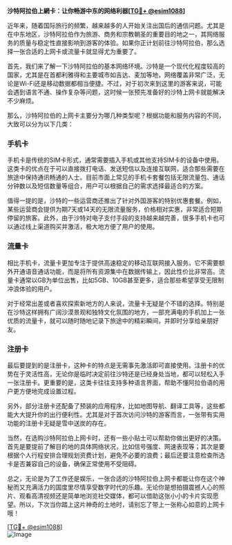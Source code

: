 **沙特阿拉伯上網卡：让你畅游中东的网络利器[[TG💪+ @esim1088](https://t.me/s/esim1088)]**

近年来，随着国际旅行的频繁，越来越多的人开始关注出国后的通信问题。尤其是在中东地区，沙特阿拉伯作为旅游、商务和宗教朝圣的重要目的地之一，其网络服务的质量与稳定性直接影响到游客的体验。如果你正计划前往沙特阿拉伯，那么选择一张合适的上网卡或流量卡就显得尤为重要了。

首先，我们来了解一下沙特阿拉伯的基本网络环境。沙特是一个现代化程度较高的国家，尤其是在首都利雅得和主要城市如吉达、麦加等地，网络覆盖非常广泛，无论是Wi-Fi还是移动数据都相当便捷。不过，对于初次来到这里的游客来说，可能会遇到语言不通、操作复杂等问题，这时候一张预先准备好的沙特上网卡就能解决不少麻烦。

那么，沙特阿拉伯的上网卡主要分为哪几种类型呢？根据功能和服务内容的不同，大致可以分为以下几类：

### 手机卡

手机卡是传统的SIM卡形式，通常需要插入手机或其他支持SIM卡的设备中使用。这类卡的优点在于可以直接拨打电话、发送短信以及连接互联网，适合那些需要在旅途中保持通讯畅通的人士。目前市面上常见的手机卡套餐包括无限流量包、通话分钟数以及短信数量等组合，用户可以根据自己的需求选择最适合的方案。

值得一提的是，沙特的一些运营商还推出了针对外国游客的特别优惠套餐。例如，某些运营商会提供为期7天或14天的无限流量服务，价格相对实惠，非常适合短期停留的旅客。此外，由于沙特对电子支付手段的支持越来越完善，很多手机卡也可以通过线上渠道购买并激活，极大地方便了用户的使用。

### 流量卡

相比手机卡，流量卡更加专注于提供高速稳定的移动互联网接入服务。它不需要额外开通语音通话功能，而是将所有资源集中在数据传输上，因此性价比非常高。流量卡通常以GB为单位出售，比如5GB、10GB甚至更多，适合那些希望享受无限制冲浪体验的用户。

对于经常出差或者喜欢探索新地方的人来说，流量卡无疑是个不错的选择。特别是在沙特这样拥有广阔沙漠景观和独特文化氛围的地方，一部充满电的手机加上一张优质的流量卡，就可以随时随地记录下旅途中的精彩瞬间，并即时分享给亲朋好友。

### 注册卡

最后要提到的是注册卡，这种卡的特点是无需事先激活即可直接使用。注册卡的优势在于灵活性高，无论你是临时决定前往沙特还是已经身处当地，都可以轻松入手一张注册卡。更重要的是，这类卡往往支持多种语言界面，帮助不懂阿拉伯语的用户更方便地完成设置过程。

另外，部分注册卡还配备了预装的应用程序，比如地图导航、翻译工具等，这些都能大大提升你的出行便利性。尤其是对于首次访问沙特的游客而言，一张带有实用功能的注册卡无疑是雪中送炭的存在。

当然，在选购沙特阿拉伯上网卡时，还有一些小贴士可以帮助你做出更好的决策。首先是要提前了解目的地的具体网络状况，比如信号强度、网速表现等；其次是要根据个人行程安排合理规划资费计划，避免不必要的浪费；最后还要注意检查所选卡是否兼容自己的设备，确保正常使用不受阻碍。

总之，无论是为了工作还是娱乐，一张合适的沙特阿拉伯上网卡都能让你在这个神秘而又充满活力的国度里尽情享受数字时代的乐趣。无论你是想拍摄震撼人心的照片、观看高清视频还是简单地浏览社交媒体，都可以借助这张小小的卡片实现愿望。所以，下次当你踏上这片神奇的土地时，请别忘了带上一张称心如意的上网卡哦！

[[TG💪+ @esim1088](https://t.me/s/esim1088)]  
![Image](https://i.postimg.cc/4NQfJmqS/Snipaste-2025-05-13-00-14-12.png)